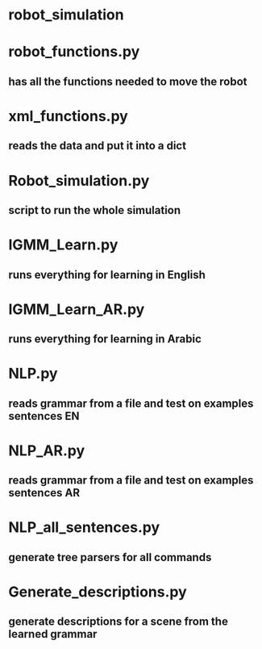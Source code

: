 # robot_simulation

# robot_functions.py
## has all the functions needed to move the robot

# xml_functions.py
## reads the data and put it into a dict

# Robot_simulation.py
## script to run the whole simulation

# IGMM_Learn.py
## runs everything for learning in English

# IGMM_Learn_AR.py
## runs everything for learning in Arabic

# NLP.py
## reads grammar from a file and test on examples sentences EN

# NLP_AR.py
## reads grammar from a file and test on examples sentences AR

# NLP_all_sentences.py
## generate tree parsers for all commands

# Generate_descriptions.py
## generate descriptions for a scene from the learned grammar

